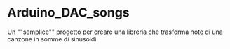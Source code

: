 Arduino_DAC_songs
=================

Un ""semplice"" progetto per creare una libreria che trasforma note di una canzone in somme di sinusoidi
